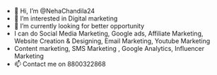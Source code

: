 - 👋 Hi, I’m @NehaChandila24
- 👀 I’m interested in Digital marketing
- 🌱 I’m currently looking for better opportunity
- I can do Social Media Marketing, Google ads, Affiliate Marketing, Website Creation & Designing, Email Marketing, Youtube Marketing
- Content marketing, SMS Marketing , Google Analytics, Influencer Marketing
- 📫 Contact me on 8800322868

